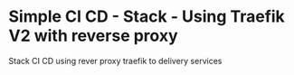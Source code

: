 # Simple CI CD - Stack - Using Traefik V2 with reverse proxy
Stack CI CD using rever proxy traefik to delivery services
